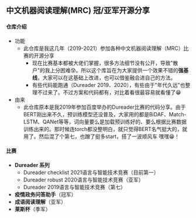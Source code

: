 ## 中文机器阅读理解(MRC) 冠/亚军开源分享

#### 仓库介绍

* 功能
  * 此仓库是我这几年（2019-2021）参加各种中文机器阅读理解（MRC）比赛的开源分享
    * 现在比赛基本都被大佬们掌握，很多方法细节没有公开，导致"散户"的我上分困难😰。所以这个库旨在为大家提供一个效果不错的**强基线**，大家可以在这基础上改进，也可以借鉴融合进自己的方法。
    * 有些代码能跑通（Dureader 2019、2020），有些由于"年代久远"也整理不过来了。不过方案和代码都有，对比着看很最容易就看懂了😁
* 由来
  * 此仓库原本是我2019年参加百度举办的Dureader比赛的代码分享。由于BERT刚出来不久，预训练模型还没普及，大家用的都是BiDAF、Match-LSTM、QANet等等，词向量要么是加载预训练好的、要么根据比赛数据训练出来的。那时候连torch都没整明白，就只觉得BERT名气挺大的，就用了。然后混了个第七，也蹭了挺多start，搭了一波顺风车 嘿嘿😁！



#### 比赛

* **Dureader 系列**
  * Dureader checklist 2021语言与智能技术竞赛（目前第一）
  * Dureader robust 2020语言与智能技术竞赛（亚军）
  * Dureader 2019语言与智能技术竞赛（第七）
* **疫情政务问答助手**（冠军）
* **成语阅读理解**（亚军）
* **莱斯杯**（季军）







